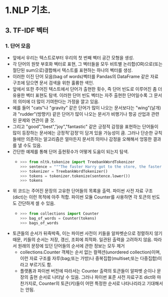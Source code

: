 # 1.NLP 기초.
## 3. TF-IDF 벡터
### 1. 단어 모음
 - 앞에서 우리는 텍스트로부터 우리의 첫 번째 벡터 공간 모형을 생성.
 - 각 단어의 원핫 부호화 벡터로 표현, 그 벡터들을 모두 비트별 논리합(OR)으로(또는 절단된 sum으로)결합해서 텍스트를 표현하는 하나의 벡터를 생성.
 - 이러한 이진 단어 모음(bag of words)벡터를 Pandas의 DataFrame 같은 자료 구조에 담으면 문서 검색을 위한 훌륭한 색인.
 - 앞에서 또한 주어진 텍스트에서 단어가 출현한 횟수, 즉 단어 빈도로 이루어진 좀 더 유용한 벡터 표현도 탐색. 이러한 단어 빈도 벡터는 자주 출현한 단어일수록 그 문서의 의미에 더 많이 기여한다는 가정을 깔고 있음.
 - 예를 들어 "cats"나 "gravity" 같은 단어가 많이 나오는 문서보다는 "wing"(날개)과 "rudder"(방향키) 같은 단어가 많이 나오는 문서가 비행기나 항공 산업과 관련된 문제와 연관이 클 것.
 - 그리고 "good","best","joy","fantastic" 같은 긍정적 감정을 표현하는 단어들이 많이 등장하는 문서에는 긍정적'감정'이 담겨 있을 가능성이 큼. 그러나 단순한 규칙들에만 의존하는 알고리즘은 얼마든지 문서의 의미나 감정을 오해해서 엉뚱한 결과를 낼 수도 있음.
 - 간단한 예제를 통해 단어 출현횟수가 어떻게 도움이 되는지 탐색.
   - ```python 
     >>> from nltk.tokenize import TreebankWordTokenizer
     >>> sentence = """The faster Harry got to the store, the faster Harry, the faster, would get home."""
     >>> tokenizer = TreebankWordTokenizer()
     >>> tokens = tokenizer.tokenize(sentence.lower())
     >>> tokens
     ```
  - 위 코드는 주어진 문장의 고유한 단어들의 목록을 출력. 파이썬 사전 자료 구조 (dict)는 이런 목적에 아주 적합. 파이썬 모듈 Counter를 사용하면 각 토큰의 빈도도 간단하게 셀 수 있음.
    - ```python
      >>> from collections import Counter
      >>> bag_of_words = Counter(tokens)
      >>> bags_of_words
      ```
  - 토큰들의 순서가 뒤죽박죽, 이는 파이썬 사전이 키들을 알파벳순으로 정렬하지 않기 때문, 키들의 순서는 저장, 갱신, 조회에 최적화. 일관된 출력을 고려하지 않음. 따라서 원래의 문장에 있던 단어들의 순서에 관한 정보는 모두 제거
    - collections.Counter 객체는 순서 없는 컬렉션(unordered collection)이며, 이런 자료 구조를 자루(bag;또는 가방)나 중복집합(multiset;또는 다중집합)이라고 부르기도 함.
    - 플랫폼과 파이썬 버전에 따라서는 Counter 출력의 토큰들이 알파벳 순이나 문장의 출현 순서로 나타날 수 있음. 그러나 파이썬 표준 사전 자료구조 dict와 마찬가지로, Counter의 토큰(키)들이 어떤 특정한 순서로 나타나리라고 기대해서는 안됨.